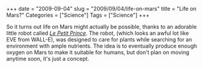 +++
date = "2009-09-04"
slug = "2009/09/04/life-on-mars"
title = "Life on Mars?"
Categories = ["Science"]
Tags = ["Science"]
+++

So it turns out life on Mars might actually be possible, thanks to an adorable little robot called _[Le Petit Prince](http://www.treehugger.com/files/2009/08/robot-colonize-mars-plants.php)_. The robot, (which looks an awful lot like EVE from WALL-E), was designed to care for plants while searching for an environment with ample nutrients. The idea is to eventually produce enough oxygen on Mars to make it suitable for humans, but don't plan on moving anytime soon, it's just a concept.
